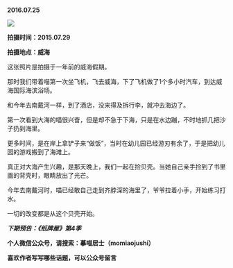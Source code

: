
          
            
**2016.07.25**



![](//upload-images.jianshu.io/upload_images/51001-e82632dc6c0da667.jpg)




**拍摄时间：2015.07.29**

**拍摄地点：威海**

这张照片是拍摄于一年前的威海假期。

那时我们带着喵第一次坐飞机，飞去威海，下了飞机做了1个多小时汽车，到达威海国际海滨浴场。

和今年去南戴河一样，到了酒店，没来得及拆行李，就冲去海边了。

第一次看到大海的喵很兴奋，但是却不急于下海，只是在水边蹦，不时地抓几把沙子扔到海里。

更多时间，是在岸上拿铲子来“做饭”，当时在幼儿园已经游刃有余了，于是把幼儿园的游戏搬到了海滩上。

真正对大海产生兴趣，是那天晚上，我们一起在捡贝壳。当她自己亲手捡到了书里画的背壳时，眼睛放出了光芒。

今年去南戴河时，喵已经敢自己走到齐脖深的海里了，爷爷拉着小手，开始练习打水。

一切的改变都是从这个贝壳开始。


***下期预告：《纸牌屋》第4季***


**个人微信公众号，请搜索：摹喵居士（momiaojushi）**

**喜欢作者写写哪些话题，可以公众号留言**

          
        